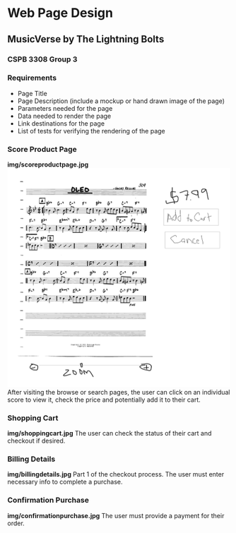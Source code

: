 # Web Page Design
## MusicVerse by The Lightning Bolts
### CSPB 3308 Group 3

### Requirements
+ Page Title
+ Page Description (include a mockup or hand drawn image of the page)
+ Parameters needed for the page
+ Data needed to render the page
+ Link destinations for the page
+ List of tests for verifying the rendering of the page

### Score Product Page
**img/scoreproductpage.jpg**
![Score Product Page](img/scoreproductpage.jpg)
After visiting the browse or search pages, the user can click on an individual score to view it, check the price
and potentially add it to their cart.

### Shopping Cart
**img/shoppingcart.jpg**
The user can check the status of their cart and checkout if desired.

### Billing Details
**img/billingdetails.jpg**
Part 1 of the checkout process. The user must enter necessary info to complete a purchase.

### Confirmation Purchase
**img/confirmationpurchase.jpg**
The user must provide a payment for their order.
